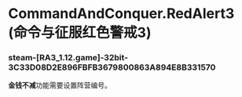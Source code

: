 # CommandAndConquer.RedAlert3 (命令与征服红色警戒3)

### steam-[RA3_1.12.game]-32bit-3C33D08D2E896FBFB3679800863A894E8B331570
**金钱不减**功能需要设置阵营编号。